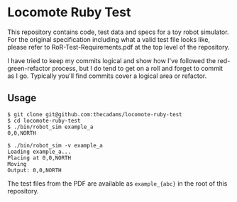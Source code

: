 # Locomote Ruby Test

This repository contains code, test data and specs for a toy robot simulator. For the original specification including what a valid test file looks like, please refer to RoR-Test-Requirements.pdf at the top level of the repository.

I have tried to keep my commits logical and show how I've followed the red-green-refactor process, but I do tend to get on a roll and forget to commit as I go. Typically you'll find commits cover a logical area or refactor.

## Usage

```
$ git clone git@github.com:thecadams/locomote-ruby-test
$ cd locomote-ruby-test
$ ./bin/robot_sim example_a
0,0,NORTH

$ ./bin/robot_sim -v example_a
Loading example_a...
Placing at 0,0,NORTH
Moving
Output: 0,0,NORTH
```

The test files from the PDF are available as `example_{abc}` in the root of this repository.
